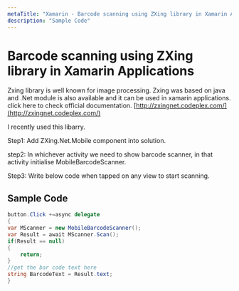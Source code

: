 ```yaml
---
metaTitle: "Xamarin - Barcode scanning using ZXing library in Xamarin Applications"
description: "Sample Code"
---
```


# Barcode scanning using ZXing library in Xamarin Applications


Zxing library is well known for image processing. Zxing was based on java and .Net module is also available and it can be used in xamarin applications. click here to check official documentation.
[http://zxingnet.codeplex.com/](http://zxingnet.codeplex.com/)

I recently used this libarry.

Step1: Add ZXing.Net.Mobile component into solution.

step2: In whichever activity we need to show barcode scanner, in that activity initialise MobileBarcodeScanner.

Step3: Write below code when tapped on any view to start scanning.



## Sample Code


```cs
button.Click +=async delegate 
{ 
var MScanner = new MobileBarcodeScanner(); 
var Result = await MScanner.Scan(); 
if(Result == null) 
{ 
    return; 
} 
//get the bar code text here 
string BarcodeText = Result.text; 
}

```

